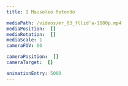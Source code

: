 ```yaml
---
title: I Mausoleo Rotondo

mediaPath: /videos/mr_03_fllid'a-1080p.mp4
mediaPosition:  []
mediaRotation:  []
mediaScale: 1
cameraFOV: 60

cameraPosition:  []
cameraTarget:  []

animationEntry: 5000
---
```

